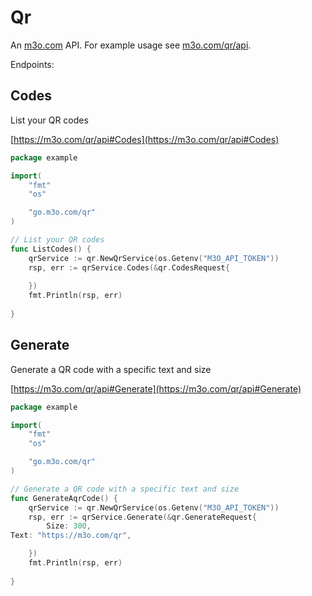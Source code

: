 # Qr

An [m3o.com](https://m3o.com) API. For example usage see [m3o.com/qr/api](https://m3o.com/qr/api).

Endpoints:

## Codes

List your QR codes


[https://m3o.com/qr/api#Codes](https://m3o.com/qr/api#Codes)

```go
package example

import(
	"fmt"
	"os"

	"go.m3o.com/qr"
)

// List your QR codes
func ListCodes() {
	qrService := qr.NewQrService(os.Getenv("M3O_API_TOKEN"))
	rsp, err := qrService.Codes(&qr.CodesRequest{
		
	})
	fmt.Println(rsp, err)
	
}
```
## Generate

Generate a QR code with a specific text and size


[https://m3o.com/qr/api#Generate](https://m3o.com/qr/api#Generate)

```go
package example

import(
	"fmt"
	"os"

	"go.m3o.com/qr"
)

// Generate a QR code with a specific text and size
func GenerateAqrCode() {
	qrService := qr.NewQrService(os.Getenv("M3O_API_TOKEN"))
	rsp, err := qrService.Generate(&qr.GenerateRequest{
		Size: 300,
Text: "https://m3o.com/qr",

	})
	fmt.Println(rsp, err)
	
}
```
